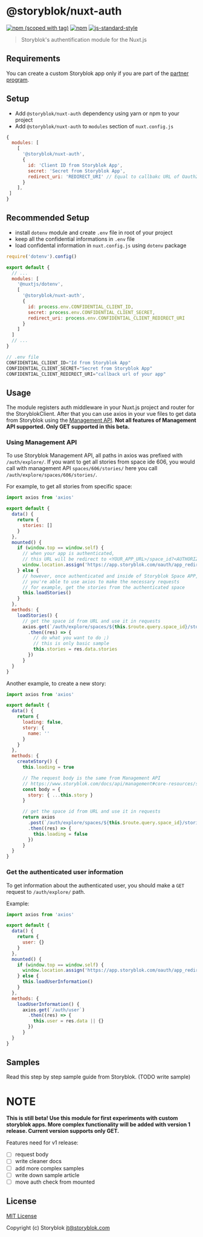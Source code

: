 # @storyblok/nuxt-auth
[![npm (scoped with tag)](https://img.shields.io/npm/v/@storyblok/nuxt-auth/latest.svg?style=flat-square)](https://npmjs.com/package/@storyblok/nuxt-auth)
[![npm](https://img.shields.io/npm/dt/@storyblok/nuxt-auth.svg?style=flat-square)](https://npmjs.com/package/@storyblok/nuxt-auth)
[![js-standard-style](https://img.shields.io/badge/code_style-standard-brightgreen.svg?style=flat-square)](http://standardjs.com)

> Storyblok's authentification module for the Nuxt.js

## Requirements

You can create a custom Storyblok app only if you are part of the [partner program](https://www.storyblok.com/partners).

## Setup
- Add `@storyblok/nuxt-auth` dependency using yarn or npm to your project
- Add `@storyblok/nuxt-auth` to `modules` section of `nuxt.config.js`

```js
{
  modules: [
    [
      '@storyblok/nuxt-auth',
      {
        id: 'Client ID from Storyblok App',
        secret: 'Secret from Storyblok App',
        redirect_uri: 'REDIRECT_URI' // Equal to callbakc URL of Oauth2 from Storyblok App
      }
    ],
 ]
}
```

## Recommended Setup

- install `dotenv` module and create `.env` file in root of your project
- keep all the confidential informations in `.env` file
- load confidental information in `nuxt.config.js` using `dotenv` package 

```js
require('dotenv').config()

export default {
  // ...
  modules: [
    '@nuxtjs/dotenv',
    [
      '@storyblok/nuxt-auth',
      {
        id: process.env.CONFIDENTIAL_CLIENT_ID,
        secret: process.env.CONFIDENTIAL_CLIENT_SECRET,
        redirect_uri: process.env.CONFIDENTIAL_CLIENT_REDIRECT_URI
      }
    ]
  ]
  // ...
}
```

```js
// .env file
CONFIDENTIAL_CLIENT_ID="Id from Storyblok App"
CONFIDENTIAL_CLIENT_SECRET="Secret from Storyblok App"
CONFIDENTIAL_CLIENT_REDIRECT_URI="callback url of your app"
```

## Usage

The module registers auth middleware in your Nuxt.js project and router for the StoryblokClient. After that you can use axios in your vue files to get data from Storyblok using the [Management API](https://www.storyblok.com/docs/api/management). **Not all features of Management API supported. Only GET supported in this beta.**

### Using Management API

To use Storyblok Management API, all paths in axios was prefixed with `/auth/explore/`. If you want to get all stories from space ide 606, you would call with management API `spaces/606/stories/` here you call `/auth/explore/spaces/606/stories/`.

For example, to get all stories from specific space:

```js
import axios from 'axios'

export default {
  data() {
    return {
      stories: []
    }
  },
  mounted() {
    if (window.top == window.self) {
      // when your app is authenticated,
      // this URL will be redirect to <YOUR_APP_URL>/space_id?<AUTHORIZED_SPACE>
      window.location.assign('https://app.storyblok.com/oauth/app_redirect')
    } else {
      // however, once authenticated and inside of Storyblok Space APP,
      // you're able to use axios to make the necessary requests
      // for example, get the stories from the authenticated space
      this.loadStories()
    }
  },
  methods: {
    loadStories() {
      // get the space id from URL and use it in requests
      axios.get(`/auth/explore/spaces/${this.$route.query.space_id}/stories`)
        .then((res) => {
          // do what you want to do ;) 
          // this is only basic sample
          this.stories = res.data.stories
        })
      }
  }
}
```

Another example, to create a new story:

```js
import axios from 'axios'

export default {
  data() {
    return {
      loading: false,
      story: {
        name: ''
      }
    }
  },
  methods: {
    createStory() {
      this.loading = true

      // The request body is the same from Management API
      // https://www.storyblok.com/docs/api/management#core-resources/stories/create-story
      const body = {
        story: { ...this.story }
      }

      // get the space id from URL and use it in requests
      return axios
        .post(`/auth/explore/spaces/${this.$route.query.space_id}/stories`, body)
        .then((res) => {
          this.loading = false
        })
      }
  }
}
```

### Get the authenticated user information

To get information about the authenticated user, you should make a `GET` request to `/auth/explore/` path.

Example:

```js
import axios from 'axios'

export default {
  data() {
    return {
      user: {}
    }
  },
  mounted() {
    if (window.top == window.self) {
      window.location.assign('https://app.storyblok.com/oauth/app_redirect')
    } else {
      this.loadUserInformation()
    }
  },
  methods: {
    loadUserInformation() {
      axios.get(`/auth/user`)
        .then((res) => {
          this.user = res.data || {}
        })
      }
  }
}
```

## Samples

Read this step by step sample guide from Storyblok. (TODO write sample) 

# NOTE

**This is still beta! Use this module for first experiments with custom storyblok apps. More complex functionality will be added with version 1 release. Current version supports only GET.**

Features need for v1 release:

- [ ] request body
- [ ] write cleaner docs
- [ ] add more complex samples
- [ ] write down sample article
- [ ] move auth check from mounted

## License

[MIT License](./LICENSE)

Copyright (c) Storyblok <it@storyblok.com>
